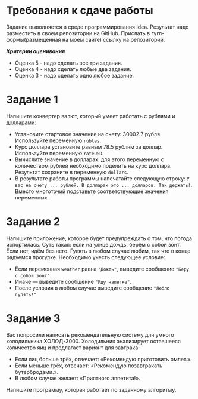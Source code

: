 # Требования к сдаче работы
Задание выволняется в среде программирования Idea. Результат надо разместить в своем репозитории на GitHub.
Прислать в гугл-формы(размещенная на моем сайте) ссылку на репозиторий.


***Критерии оценивания***
* Оценка 5 - надо сделать все три задания.
* Оценка 4 - надо сделать любые два задания.
* Оценка 3 - надо сделать одно любое задание.

# Задание 1

Напишите конвертер валют, который умеет работать с рублями и долларами:


* Установите стартовое значение на счету: 30002.7 рубля. Используйте переменную ```rubles```.
* Курс доллара установите равным 78.5 рублям за доллар. Используйте переменную ```rateUSD```.
* Вычислите значение в долларах: для этого переменную с количеством рублей необходимо поделить на курс доллара. Результат сохраните в переменную ```dollars```.
* В результате работы программы напечатайте следующую строку: ```У вас на счету ... рублей. В долларах это ... долларов. Так держать!```. Вместо многоточий подставьте соответствующие значения переменных.


# Задание 2

Напишите приложение, которое будет предупреждать о том, что погода испортилась. Суть такая: если на улице дождь, берём с собой зонт. Если нет, идём без него. Гулять в любом случае любим, так что в конце радуемся прогулке. Необходимо учесть следующее условие:

* Если переменная ```weather``` равна ```"Дождь"```, выведите сообщение ```"Беру с собой зонт"```.
* Иначе — выведите сообщение ```"Иду налегке"```.
* После условия в любом случае выведите сообщение ```"Люблю гулять!"```.

# Задание 3

Вас попросили написать рекомендательную систему для умного холодильника ХОЛОД-3000. Холодильник анализирует оставшееся количество яиц и предлагает вариант для завтрака: 
* Если яиц больше трёх, отвечает: «Рекомендую приготовить омлет.».
* Если меньше трёх, отвечает: «Рекомендую позавтракать бутербродами.».
* В любом случае желает: «Приятного аппетита!».

Напишите программу, которая работает по заданному алгоритму.